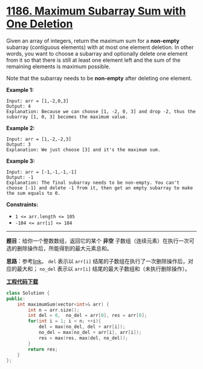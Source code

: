 # [1186. Maximum Subarray Sum with One Deletion](https://leetcode.com/problems/maximum-subarray-sum-with-one-deletion/)

Given an array of integers, return the maximum sum for a **non-empty** subarray (contiguous elements) with at most one element deletion. In other words, you want to choose a subarray and optionally delete one element from it so that there is still at least one element left and the sum of the remaining elements is maximum possible.

Note that the subarray needs to be **non-empty** after deleting one element.

**Example 1:**

```
Input: arr = [1,-2,0,3]
Output: 4
Explanation: Because we can choose [1, -2, 0, 3] and drop -2, thus the subarray [1, 0, 3] becomes the maximum value.
```

**Example 2:**

```
Input: arr = [1,-2,-2,3]
Output: 3
Explanation: We just choose [3] and it's the maximum sum.
```

**Example 3:**

```
Input: arr = [-1,-1,-1,-1]
Output: -1
Explanation: The final subarray needs to be non-empty. You can't choose [-1] and delete -1 from it, then get an empty subarray to make the sum equals to 0.
```

**Constraints:**

* `1 <= arr.length <= 105`
* `-104 <= arr[i] <= 104`

-----

**题目**：给你一个整数数组，返回它的某个 **非空** 子数组（连续元素）在执行一次可选的删除操作后，所能得到的最大元素总和。

**思路**：参考[link](https://leetcode.com/problems/maximum-subarray-sum-with-one-deletion/discuss/377397/Intuitive-Java-Solution-With-Explanation)。 `del` 表示以 `arr[i]` 结尾的子数组在执行了一次删除操作后，对应的最大和； `no_del` 表示以 `arr[i]` 结尾的最大子数组和（未执行删除操作）。

[**工程代码下载**](https://github.com/shenkh/leetcode)

``` cpp
class Solution {
public:
    int maximumSum(vector<int>& arr) {
        int n = arr.size();
        int del = 0,  no_del = arr[0], res = arr[0];
        for(int i = 1; i < n; ++i){
            del = max(no_del, del + arr[i]);
            no_del = max(no_del + arr[i], arr[i]);
            res = max(res, max(del, no_del));
        }
        return res;
    }
};
```
